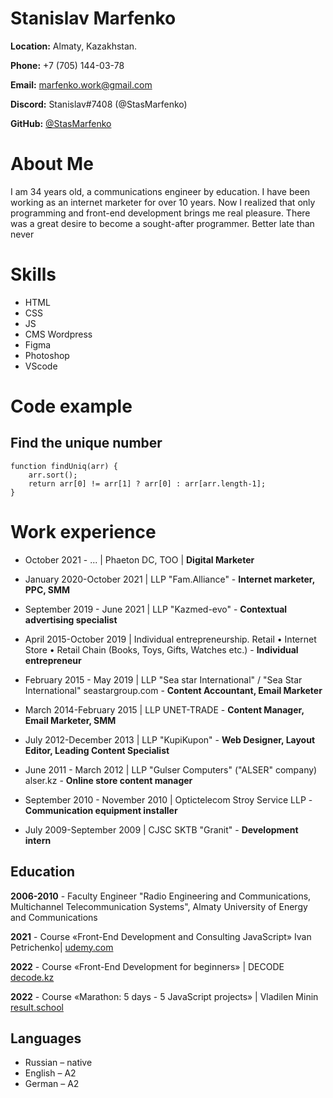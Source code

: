 # Stanislav Marfenko

**Location:** Almaty, Kazakhstan.

**Phone:** +7 (705) 144-03-78

**Email:** [marfenko.work@gmail.com](mailto:marfenko.workh@gmail.com)

**Discord:** Stanislav#7408 (@StasMarfenko)

**GitHub:** [@StasMarfenko](https://github.com/StasMarfenko)

# About Me

I am 34 years old, a communications engineer by education. I have been working as an internet marketer for over 10 years. Now I realized that only programming and front-end development brings me real pleasure. There was a great desire to become a sought-after programmer. Better late than never

# Skills

* HTML
* CSS
* JS
* CMS Wordpress
* Figma
* Photoshop
* VScode

# Code example 
## Find the unique number

```
function findUniq(arr) {
    arr.sort();
    return arr[0] != arr[1] ? arr[0] : arr[arr.length-1];
}
```

# Work experience
 
 
* October 2021 - ... | Phaeton DC, TOO | **Digital Marketer**

* January 2020-October 2021 | LLP "Fam.Alliance" - **Internet marketer, PPC, SMM**

* September 2019 - June 2021 | LLP "Kazmed-evo" - **Contextual advertising specialist**

* April 2015-October 2019 | Individual entrepreneurship. Retail • Internet Store • Retail Chain (Books, Toys, Gifts, Watches etc.) - **Individual entrepreneur**

* February 2015 - May 2019 | LLP "Sea star International" / "Sea Star International" seastargroup.com - **Content Accountant, Email Marketer**

* March 2014-February 2015 | LLP UNET-TRADE - **Content Manager, Email Marketer, SMM**

* July 2012-December 2013 | LLP "KupiKupon" - **Web Designer, Layout Editor, Leading Content Specialist**

* June 2011 - March 2012 | LLP "Gulser Computers" ("ALSER" company) alser.kz - **Online store content manager**

* September 2010 - November 2010 | Optictelecom Stroy Service LLP - **Communication equipment installer**

* July 2009-September 2009 | CJSC SKTB "Granit" - **Development intern**
 
 
## Education
 
 
**2006-2010** - Faculty Engineer "Radio Engineering and Communications, Multichannel Telecommunication Systems", Almaty University of Energy and Communications

**2021** - Course «Front-End Development and Consulting JavaScript» Ivan Petrichenko| [udemy.com](https://udemy.com/)

**2022** - Course «Front-End Development for beginners» | DECODE [decode.kz](https://decode.kz/)

**2022** - Course «Marathon: 5 days - 5 JavaScript projects» | Vladilen Minin [result.school](https://result.school/)
 
 
## Languages
 
* Russian – native
* English – A2
* German – A2
